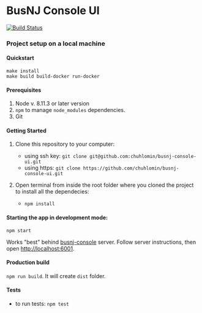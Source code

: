 # BusNJ Console UI

[![Build Status](https://ci.chuhlomin.com/api/badges/chuhlomin/busnj-console-ui/status.svg)](https://ci.chuhlomin.com/chuhlomin/busnj-console-ui)

### Project setup on a local machine

#### Quickstart

```
make install
make build build-docker run-docker
```

#### Prerequisites
1. Node v. 8.11.3 or later version 
2. `npm` to manage `node_modules` dependencies.
3. Git

#### Getting Started
1. Clone this repository to your computer:
   * using ssh key: `git clone git@github.com:chuhlomin/busnj-console-ui.git`
   * using https: `git clone https://github.com/chuhlomin/busnj-console-ui.git`

2. Open terminal from inside the root folder where you cloned the project to install all the dependecies:
   * `npm install`

#### Starting the app in development mode:
`npm start`

Works "best" behind [busnj-console](https://github.com/chuhlomin/busnj-console) server.
Follow server instructions, then open [http://localhost:6001](http://localhost:6001).

#### Production build
`npm run build`. It will create `dist` folder.

#### Tests
* to run tests: `npm test`
